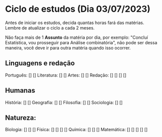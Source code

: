 # Ciclo de estudos (Dia 03/07/2023)

Antes de iniciar os estudos, decida quantas horas fará das matérias. Lembre de atualizar o ciclo a cada 2 meses.

Não faça mais de 1 **Assunto** da matéria por dia, por exemplo: "Concluí Estatística, vou prosseguir para Análise combinatória", não pode ser dessa maneira, você deve ir para outra matéria quando isso ocorrer.

## Linguagens e redação
Português:  [] []
Literatura: [] []
Artes:      [] []
Redação:    [] [] [] []

## Humanas

História:   [] []
Geografia:  [] []
Filosofia:  [] []
Sociologia: [] []

## Natureza:

Biologia:   [] [] []
Física:     [] [] [] []
Química:    [] [] []
Matemática: [] [] [] [] []
